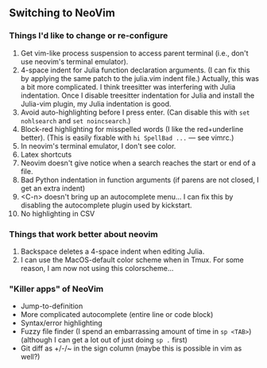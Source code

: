 ## Switching to NeoVim

### Things I'd like to change or re-configure

1. Get vim-like process suspension to access parent terminal
   (i.e., don't use neovim's terminal emulator).
2. 4-space indent for Julia function declaration arguments.
   (I can fix this by applying the same patch to the julia.vim indent file.)
   Actually, this was a bit more complicated. I think treesitter was interfering
   with Julia indentation. Once I disable treesitter indentation for Julia
   and install the Julia-vim plugin, my Julia indentation is good.
3. Avoid auto-highlighting before I press enter.
   (Can disable this with `set nohlsearch` and `set noincsearch`.)
4. Block-red highlighting for misspelled words (I like the red+underline better).
   (This is easily fixable with `hi SpellBad ...` &mdash; see vimrc.)
5. In neovim's terminal emulator, I don't see color.
6. Latex shortcuts
7. Neovim doesn't give notice when a search reaches the start or end of a file.
8. Bad Python indentation in function arguments (if parens are not closed, I get
   an extra indent)
9. \<C-n\> doesn't bring up an autocomplete menu...
   I can fix this by disabling the autocomplete plugin used by kickstart.
10. No highlighting in CSV

### Things that work better about neovim

1. Backspace deletes a 4-space indent when editing Julia.
2. I can use the MacOS-default color scheme when in Tmux.
   For some reason, I am now not using this colorscheme...

### "Killer apps" of NeoVim

- Jump-to-definition
- More complicated autocomplete (entire line or code block)
- Syntax/error highlighting
- Fuzzy file finder (I spend an embarrassing amount of time in `sp <TAB>`)
  (although I can get a lot out of just doing `sp .` first)
- Git diff as +/-/~ in the sign column (maybe this is possible in vim as well?)
